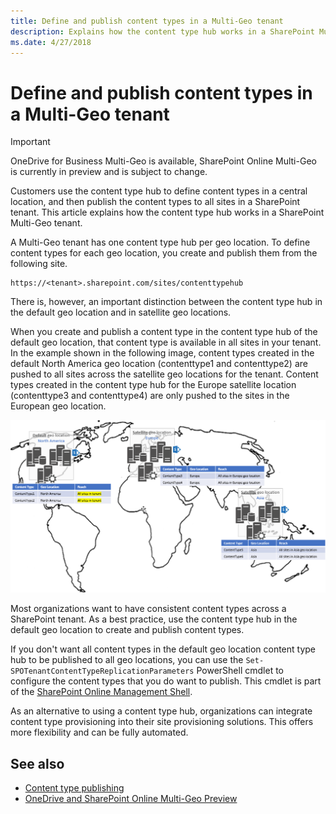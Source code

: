 ```yaml
---
title: Define and publish content types in a Multi-Geo tenant
description: Explains how the content type hub works in a SharePoint Multi-Geo tenant.
ms.date: 4/27/2018
---
```


# Define and publish content types in a Multi-Geo tenant

> [!IMPORTANT] 
> OneDrive for Business Multi-Geo is available, SharePoint Online Multi-Geo is currently in preview and is subject to change.

Customers use the content type hub to define content types in a central location, and then publish the content types to all sites in a SharePoint tenant. This article explains how the content type hub works in a SharePoint Multi-Geo tenant.

A Multi-Geo tenant has one content type hub per geo location. To define content types for each geo location, you create and publish them from the following site.

```
https://<tenant>.sharepoint.com/sites/contenttypehub
```

There is, however, an important distinction between the content type hub in the default geo location and in satellite geo locations. 

When you create and publish a content type in the content type hub of the default geo location, that content type is available in all sites in your tenant. In the example shown in the following image, content types created in the default North America geo location (contenttype1 and contenttype2) are pushed to all sites across the satellite geo locations for the tenant. Content types created in the content type hub for the Europe satellite location (contenttype3 and contenttype4) are only pushed to the sites in the European geo location.

![World map showing that content types in the North America default geo location apply to all sites, and content types in the Europe and Asia satellite locations apply only to those geo locations](media/multigeo/multigeocontenttypehub_intro.png)

Most organizations want to have consistent content types across a SharePoint tenant. As a best practice, use the content type hub in the default geo location to create and publish content types. 

If you don't want all content types in the default geo location content type hub to be published to all geo locations, you can use the `Set-SPOTenantContentTypeReplicationParameters` PowerShell cmdlet to configure the content types that you do want to publish. This cmdlet is part of the [SharePoint Online Management Shell](https://www.microsoft.com/en-us/download/details.aspx?id=35588).

As an alternative to using a content type hub, organizations can integrate content type provisioning into their site provisioning solutions. This offers more flexibility and can be fully automated.

## See also

- [Content type publishing](https://support.office.com/en-US/article/Introduction-to-content-types-and-content-type-publishing-E1277A2E-A1E8-4473-9126-91A0647766E5#__toc256601764)
- [OneDrive and SharePoint Online Multi-Geo Preview](multigeo-introduction.md)

